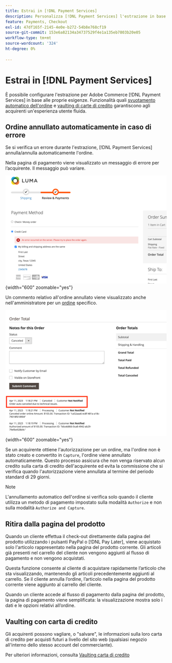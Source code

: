 ```yaml
---
title: Estrai in [!DNL Payment Services]
description: Personalizza [!DNL Payment Services] l'estrazione in base alle esigenze del cliente.
feature: Payments, Checkout
exl-id: 47df165f-2145-4e0e-b272-54b8e768cf19
source-git-commit: 153e6a82134a34737529f4e1a135eb7803b20e05
workflow-type: tm+mt
source-wordcount: '324'
ht-degree: 0%

---
```



# Estrai in [!DNL Payment Services]

È possibile configurare l&#39;estrazione per Adobe Commerce [!DNL Payment Services] in base alle proprie esigenze. Funzionalità quali [svuotamento automatico dell&#39;ordine](#order-auto-voided-if-error) e [vaulting di carte di credito](#credit-card-vaulting) garantiscono agli acquirenti un&#39;esperienza utente fluida.

## Ordine annullato automaticamente in caso di errore

Se si verifica un errore durante l&#39;estrazione, [!DNL Payment Services] annulla/annulla automaticamente l&#39;ordine.

Nella pagina di pagamento viene visualizzato un messaggio di errore per l’acquirente. Il messaggio può variare.

![Errore durante l&#39;estrazione](assets/user-checkout-error.png "Errore durante l&#39;estrazione"){width="600" zoomable="yes"}

Un commento relativo all&#39;ordine annullato viene visualizzato anche nell&#39;amministratore per un [ordine](https://experienceleague.adobe.com/docs/commerce-admin/stores-sales/order-management/orders/orders.html?lang=en) specifico.

![Commento ordine annullato in Admin per ordine](assets/admin-checkout-error.png "Commento ordine annullato in Admin per ordine"){width="600" zoomable="yes"}

Se un acquirente ottiene l&#39;autorizzazione per un ordine, ma l&#39;ordine non è stato creato e convertito in `Capture`, l&#39;ordine viene annullato automaticamente. Questo processo assicura che non venga riservato alcun credito sulla carta di credito dell&#39;acquirente ed evita la commissione che si verifica quando l&#39;autorizzazione viene annullata al termine del periodo standard di 29 giorni.

>[!NOTE]
>
>L&#39;annullamento automatico dell&#39;ordine si verifica solo quando il cliente utilizza un metodo di pagamento impostato sulla modalità `Authorize` e non sulla modalità `Authorize and Capture`.

## Ritira dalla pagina del prodotto

Quando un cliente effettua il check-out direttamente dalla pagina del prodotto utilizzando i pulsanti PayPal o [!DNL Pay Later], viene acquistato solo l&#39;articolo rappresentato nella pagina del prodotto corrente. Gli articoli già presenti nel carrello del cliente non vengono aggiunti al flusso di pagamento e non vengono acquistati.

Questa funzione consente al cliente di acquistare rapidamente l’articolo che sta visualizzando, mantenendo gli articoli precedentemente aggiunti al carrello.
Se il cliente annulla l’ordine, l’articolo nella pagina del prodotto corrente viene aggiunto al carrello del cliente.

Quando un cliente accede al flusso di pagamento dalla pagina del prodotto, la pagina di pagamento viene semplificata: la visualizzazione mostra solo i dati e le opzioni relativi all’ordine.

## Vaulting con carta di credito

Gli acquirenti possono vagliare, o &quot;salvare&quot;, le informazioni sulla loro carta di credito per acquisti futuri a livello del sito web (qualsiasi negozio all&#39;interno dello stesso account del commerciante).

Per ulteriori informazioni, consulta [Vaulting carta di credito](vaulting.md)
